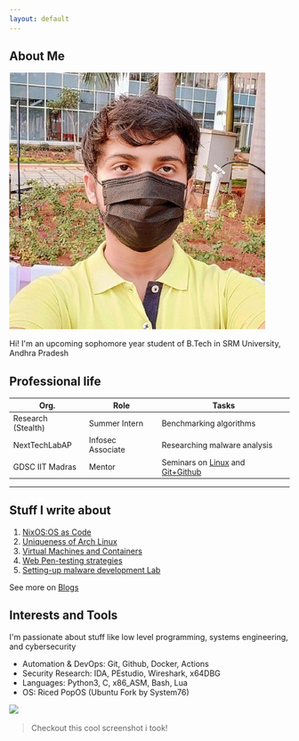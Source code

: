 ```yaml
---
layout: default
---
```


## About Me

<img class="profile-picture" src="ayush.jpg">

Hi! I'm an upcoming sophomore year student of B.Tech  in SRM University, Andhra Pradesh

## Professional life

Org. | Role | Tasks
-----|-------|--------
Research (Stealth) | Summer Intern | Benchmarking algorithms
NextTechLabAP | Infosec Associate | Researching malware analysis
GDSC IIT Madras | Mentor | Seminars on [Linux](https://gdsc.community.dev/events/details/developer-student-clubs-indian-institute-of-technology-iit-chennai-presents-dumping-windows-welcome-to-linux/) and [Git+Github](https://gdsc.community.dev/events/details/developer-student-clubs-indian-institute-of-technology-iit-chennai-presents-versioning-visions-git-github-amp-beyond/)

--- 

## Stuff I write about

1. [NixOS:OS as Code](./blogposts/nixos.md)
2. [Uniqueness of Arch Linux](./blogposts/arch.md)
3. [Virtual Machines and Containers](./blogposts/vms.md)
4. [Web Pen-testing strategies](./blogposts/wap.md)
5. [Setting-up malware development Lab](./blogposts/mal.md)

See more on [Blogs](./blogs)

## Interests and Tools

I'm passionate about stuff like low level programming, systems engineering, and cybersecurity

+ Automation & DevOps: Git, Github, Docker, Actions
+ Security Research: IDA, PEstudio, Wireshark, x64DBG
+ Languages: Python3, C, x86_ASM, Bash, Lua 
+ OS: Riced PopOS (Ubuntu Fork by System76)

![](https://i.imgur.com/5JemSNQ.png)

> Checkout this cool screenshot i took!




